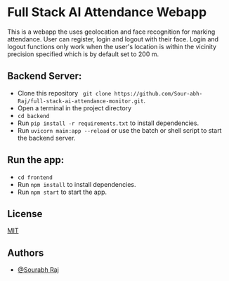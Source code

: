 # Full Stack AI Attendance Webapp

This is a webapp the uses geolocation and face recognition for marking attendance. User can register, login and logout with their face. Login and logout functions only work when the user's location is within the vicinity precision specified which is by default set to 200 m.

## Backend Server:

- Clone this repository ` git clone https://github.com/Sour-abh-Raj/full-stack-ai-attendance-monitor.git`.
- Open a terminal in the project directory
- ``` cd backend ```
- Run `pip install -r requirements.txt` to install dependencies.
- Run `uvicorn main:app --reload` or use the batch or shell script to start the backend server.

## Run the app:

- ``` cd frontend ```
- Run `npm install` to install dependencies.
- Run `npm start` to start the app.



## License

[MIT](https://choosealicense.com/licenses/mit/)


## Authors

- [@Sourabh Raj](https://www.github.com/Sour-abh-Raj)

